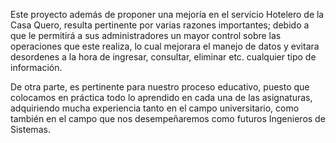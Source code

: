 Este proyecto además de proponer una mejoría en el servicio Hotelero de la Casa Quero, resulta pertinente por varias razones importantes; debido a que le permitirá a sus administradores un mayor control sobre las operaciones que este realiza, lo cual mejorara el manejo de datos y evitara desordenes a la hora de ingresar, consultar, eliminar etc. cualquier tipo de información.

De otra parte, es pertinente para nuestro proceso educativo, puesto que colocamos en práctica todo lo aprendido en cada una de las asignaturas, adquiriendo mucha experiencia tanto en el campo universitario, como también en el campo que nos desempeñaremos como futuros Ingenieros de Sistemas.